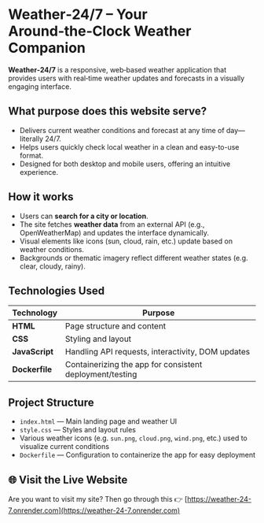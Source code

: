# Weather‑24/7 – Your Around‑the‑Clock Weather Companion

**Weather‑24/7** is a responsive, web‑based weather application that provides users with real‑time weather updates and forecasts in a visually engaging interface.

##  What purpose does this website serve?

- Delivers current weather conditions and forecast at any time of day—literally 24/7.
- Helps users quickly check local weather in a clean and easy-to-use format.
- Designed for both desktop and mobile users, offering an intuitive experience.

##  How it works

- Users can **search for a city or location**.
- The site fetches **weather data** from an external API (e.g., OpenWeatherMap) and updates the interface dynamically.
- Visual elements like icons (sun, cloud, rain, etc.) update based on weather conditions.
- Backgrounds or thematic imagery reflect different weather states (e.g. clear, cloudy, rainy).

##  Technologies Used

| Technology       | Purpose                                                  |
|------------------|----------------------------------------------------------|
| **HTML**         | Page structure and content                               |
| **CSS**          | Styling and layout                                       |
| **JavaScript**   | Handling API requests, interactivity, DOM updates        |
| **Dockerfile**   | Containerizing the app for consistent deployment/testing |

##  Project Structure

- `index.html` — Main landing page and weather UI
- `style.css` — Styles and layout rules
- Various weather icons (e.g. `sun.png`, `cloud.png`, `wind.png`, etc.) used to visualize current conditions
- `Dockerfile` — Configuration to containerize the app for easy deployment

## 🌐 Visit the Live Website

Are you want to visit my site? Then go through this 👉 [https://weather-24-7.onrender.com](https://weather-24-7.onrender.com)
